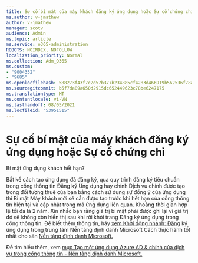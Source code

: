 ```yaml
---
title: Sự cố bí mật của máy khách đăng ký ứng dụng hoặc Sự cố chứng chỉ
ms.author: v-jmathew
author: v-jmathew
manager: scotv
audience: Admin
ms.topic: article
ms.service: o365-administration
ROBOTS: NOINDEX, NOFOLLOW
localization_priority: Normal
ms.collection: Adm_O365
ms.custom:
- "9004352"
- "9685"
ms.openlocfilehash: 588273f43f7c2d57b377b234885cf4283d466919b562536f78a64356422f9f9f
ms.sourcegitcommit: b5f7da89a650d2915dc652449623c78be6247175
ms.translationtype: MT
ms.contentlocale: vi-VN
ms.lasthandoff: 08/05/2021
ms.locfileid: "53951515"
---
```

# <a name="app-registration-client-secret-or-certificate-issues"></a>Sự cố bí mật của máy khách đăng ký ứng dụng hoặc Sự cố chứng chỉ

Bí mật ứng dụng khách hết hạn?

Bất kể cách tạo ứng dụng đã đăng ký, qua quy trình đăng ký tiêu chuẩn trong cổng thông tin Đăng ký Ứng dụng hay chính Dịch vụ chính được tạo trong đối tượng thuê của bạn bằng cách sử dụng sự đồng ý của ứng dụng thì Bí mật Máy khách mới sẽ cần được tạo trước khi hết hạn của cổng thông tin hiện tại và cập nhật trong mã ứng dụng liên quan. Khoảng thời gian hợp lệ tối đa là 2 năm. Xin nhắc bạn rằng giá trị bí mật phải được ghi lại vì giá trị đó sẽ không còn hiển thị sau khi rời khỏi trang Đăng ký ứng dụng trong cổng thông tin. Để biết thêm thông tin, hãy [xem Khởi động nhanh: Đăng](https://docs.microsoft.com/azure/active-directory/develop/quickstart-register-app) ký ứng dụng trong trung tâm Nền tảng định danh Microsoft Cách thực hành tốt nhất cho sản [Nền tảng định danh Microsoft.](https://docs.microsoft.com/azure/active-directory/develop/identity-platform-integration-checklist#security)

Để tìm hiểu thêm, xem [mục Tạo một ứng dụng Azure AD & chính của dịch vụ trong cổng thông tin - Nền tảng định danh Microsoft.](https://docs.microsoft.com/azure/active-directory/develop/howto-create-service-principal-portal)
